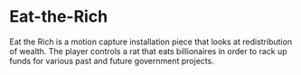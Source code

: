# Eat-the-Rich
Eat the Rich is a motion capture installation piece that looks at redistribution of wealth. The player controls a rat that eats billionaires in order to rack up funds for various past and future government projects.
